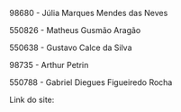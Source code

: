 98680 - Júlia Marques Mendes das Neves

550826 - Matheus Gusmão Aragão

550638 - Gustavo Calce da Silva

98735 - Arthur Petrin

550788 - Gabriel Diegues Figueiredo Rocha


Link do site: 
